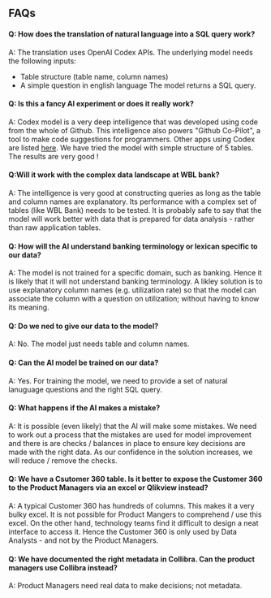 ## FAQs

#### Q: How does the translation of natural language into a SQL query work? 
A: The translation uses OpenAI Codex APIs. The underlying model needs the following inputs: 
- Table structure (table name, column names) 
- A simple question in english language
The model returns a SQL query.

#### Q: Is this a fancy AI experiment or does it really work? 
A: Codex model is a very deep intelligence that was developed using code from the whole of Github. This intelligence also powers "Github Co-Pilot", a tool to make code suggestions for programmers. Other apps using Codex are listed [here](https://openai.com/blog/codex-apps/).
We have tried the model with simple structure of 5 tables. The results are very good !

#### Q:Will it work with the complex data landscape at WBL bank?
A: The  intelligence is very good at constructing queries as long as the table and column names are explanatory. Its performance with a complex set of tables (like WBL Bank) needs to be tested. 
It is probably safe to say that the model will work better with data that is prepared for data analysis - rather than raw application tables.

#### Q: How will the AI understand banking terminology or lexican specific to our data? 
A: The model is not trained for a specific domain, such as banking. Hence it is likely that it will not understand banking terminology. A likley solution is to use explanatory column names (e.g. utilization rate) so that the model can associate the column with a question on utilization; without having to know its meaning.  

#### Q: Do we ned to give our data to the model? 
A: No. The model just needs table and column names. 

#### Q: Can the AI model be trained on our data? 
A: Yes. For training the model, we need to provide a set of natural lanuguage questions and the right SQL query. 

#### Q: What happens if the AI makes a mistake? 
A: It is possible (even likely) that the AI will make some mistakes. We need to work out a process that the mistakes are used for model improvement and there is are checks / balances in place to ensure key decisions are made with the right data. As our confidence in the solution increases, we will reduce / remove the checks. 

#### Q: We have a Csutomer 360 table. Is it better to expose the Customer 360 to the Product Managers via an excel or Qlikview instead? 
A: A typical Customer 360 has hundreds of columns. This makes it a very bulky excel. It is not possible for Product Mangers to comprehend / use this excel. On the other hand, technology teams find it difficult to design a neat interface to access it. Hence the Customer 360 is only used by Data Analysts - and not by the Product Managers. 

#### Q: We have documented the right metadata in Collibra. Can the product managers use Collibra instead?
A: Product Managers need real data to make decisions; not metadata. 

